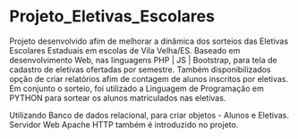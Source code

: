 # Projeto_Eletivas_Escolares
Projeto desenvolvido afim de melhorar a dinâmica dos sorteios das Eletivas Escolares Estaduais em escolas de Vila Velha/ES. Baseado em desenvolvimento Web, nas linguagens PHP | JS | Bootstrap, para tela de cadastro de eletivas ofertadas por semestre. Também disponibilizados opção de criar relatórios afim de contagem de alunos inscritos por eletivas. Em conjunto o sorteio, foi utilizado a Linguagem de Programação em PYTHON para sortear os alunos matriculados nas eletivas.

Utilizando Banco de dados relacional, para criar objetos - Alunos e Eletivas. 
Servidor Web Apache HTTP também é introduzido no projeto. 




